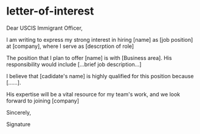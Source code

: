 # letter-of-interest


Dear USCIS Immigrant Officer,

I am writing to express my strong interest in hiring [name] as [job position] at [company], where I serve as [descrption of role]

The position that I plan to offer [name] is with [Business area]. His responsibility would include [...brief job description...]

I believe that [cadidate's name] is highly qualified for this position because [......].

His expertise will be a vital resource for my team's work, and we look forward to joining [company]

Sincerely,

Signature
